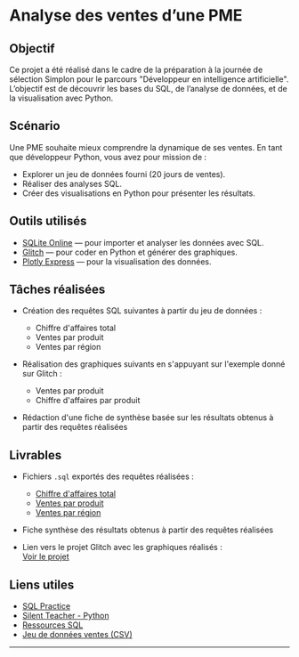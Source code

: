 # Analyse des ventes d’une PME

##  Objectif

Ce projet a été réalisé dans le cadre de la préparation à la journée de sélection Simplon pour le parcours "Développeur en intelligence artificielle".  
L’objectif est de découvrir les bases du SQL, de l’analyse de données, et de la visualisation avec Python.

##  Scénario

Une PME souhaite mieux comprendre la dynamique de ses ventes. En tant que développeur Python, vous avez pour mission de :
- Explorer un jeu de données fourni (20 jours de ventes).
- Réaliser des analyses SQL.
- Créer des visualisations en Python pour présenter les résultats.

##  Outils utilisés

- [SQLite Online](https://sqliteonline.com/) — pour importer et analyser les données avec SQL.
- [Glitch](https://glitch.com/edit/#!/projet-dev-ia-simplon) — pour coder en Python et générer des graphiques.
- [Plotly Express](https://plotly.com/python/plotly-express/) — pour la visualisation des données.

## Tâches réalisées

- Création des requêtes SQL suivantes à partir du jeu de données :  
  - Chiffre d'affaires total  
  - Ventes par produit  
  - Ventes par région  

- Réalisation des graphiques suivants en s'appuyant sur l'exemple donné sur Glitch :  
  - Ventes par produit  
  - Chiffre d'affaires par produit  

- Rédaction d'une fiche de synthèse basée sur les résultats obtenus à partir des requêtes réalisées  

## Livrables

- Fichiers `.sql` exportés des requêtes réalisées :  
  - [Chiffre d'affaires total](https://drive.google.com/drive/u/0/my-drive)
  - [Ventes par produit](./ventes_par_produit.sql)  
  - [Ventes par région](./ventes_par_region.sql)  

- Fiche synthèse des résultats obtenus à partir des requêtes réalisées  

- Lien vers le projet Glitch avec les graphiques réalisés :  
  [Voir le projet](https://glitch.com/edit/#!/melodic-ossified-script)
##  Liens utiles

- [SQL Practice](https://sql-practice.com/)
- [Silent Teacher - Python](https://silentteacher.toxicode.fr/hour_of_code.html?theme=basic_python)
- [Ressources SQL](https://sql.sh/sgbd)
- [Jeu de données ventes (CSV)](drive.google.com/file/d/1-UtwXHmex5AxenR3aI-VM54ysu4D4ajy/view?usp=sharing)

---



